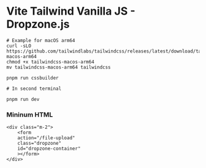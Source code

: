 # Vite Tailwind Vanilla JS - Dropzone.js

```
# Example for macOS arm64
curl -sLO https://github.com/tailwindlabs/tailwindcss/releases/latest/download/tailwindcss-macos-arm64
chmod +x tailwindcss-macos-arm64
mv tailwindcss-macos-arm64 tailwindcss
```

```
pnpm run cssbuilder

# In second terminal

pnpm run dev
```

### Mininum HTML

```
<div class="m-2">
    <form
    action="/file-upload"
    class="dropzone"
    id="dropzone-container"
    ></form>
</div>
```
